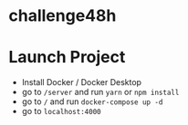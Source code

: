 # challenge48h

# Launch Project

- Install Docker / Docker Desktop
- go to `/server` and run `yarn` or `npm install`
- go to `/` and run `docker-compose up -d`
- go to `localhost:4000`